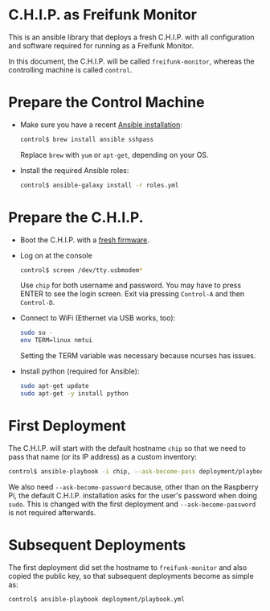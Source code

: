 # C.H.I.P. as Freifunk Monitor

This is an ansible library that deploys a fresh C.H.I.P. with all configuration and software required for running as a Freifunk Monitor.

In this document, the C.H.I.P. will be called `freifunk-monitor`, whereas the controlling machine is called `control`.

# Prepare the Control Machine

* Make sure you have a recent [Ansible installation](http://docs.ansible.com/ansible/intro_installation.html):

  ```bash
  control$ brew install ansible sshpass
  ```

  Replace `brew` with `yum` or `apt-get`, depending on your OS.

* Install the required Ansible roles:

  ```bash
  control$ ansible-galaxy install -r roles.yml
  ```

# Prepare the C.H.I.P.

* Boot the C.H.I.P. with a [fresh firmware](https://flash.getchip.com/).

* Log on at the console

  ```bash
  control$ screen /dev/tty.usbmodem*
  ```

  Use `chip` for both username and password. You may have to press ENTER to see the login screen. Exit via pressing `Control-A` and then `Control-D`.

* Connect to WiFi (Ethernet via USB works, too):

  ```bash
  sudo su -
  env TERM=linux nmtui
  ```

  Setting the TERM variable was necessary because ncurses has issues.

* Install python (required for Ansible):

  ```bash
  sudo apt-get update
  sudo apt-get -y install python
  ```

# First Deployment

The C.H.I.P. will start with the default hostname `chip` so that we need to pass that name (or its IP address) as a custom inventory:

```bash
control$ ansible-playbook -i chip, --ask-become-pass deployment/playbook.yml
```

We also need `--ask-become-password` because, other than on the Raspberry Pi, the default C.H.I.P. installation asks for the user's password when doing `sudo`. This is changed with the first deployment and `--ask-become-password` is not required afterwards.

# Subsequent Deployments

The first deployment did set the hostname to `freifunk-monitor` and also copied the public key, so that subsequent deployments become as simple as:

```bash
control$ ansible-playbook deployment/playbook.yml
```
